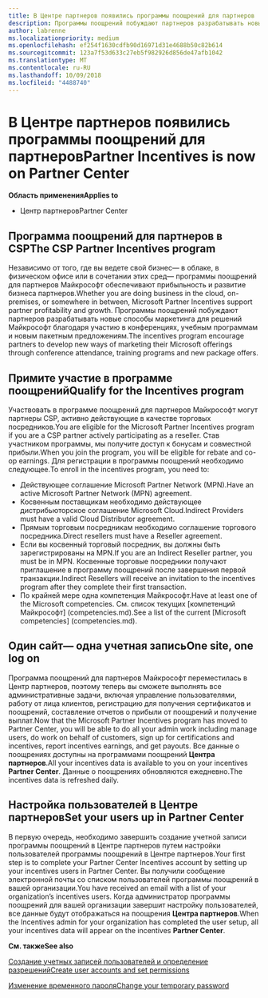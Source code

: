```yaml
---
title: В Центре партнеров появились программы поощрений для партнеров | Центр партнеров
description: Программы поощрений побуждают партнеров разрабатывать новые методы маркетинга, предлагать обучение и многое другое
author: labrenne
ms.localizationpriority: medium
ms.openlocfilehash: ef254f1630cdfb90d16971d31e4688b50c82b614
ms.sourcegitcommit: 123a7f53d633c27eb5f982926d856de47afb1042
ms.translationtype: MT
ms.contentlocale: ru-RU
ms.lasthandoff: 10/09/2018
ms.locfileid: "4488740"
---
```

# <a name="partner-incentives-is-now-on-partner-center"></a><span data-ttu-id="2d458-103">В Центре партнеров появились программы поощрений для партнеров</span><span class="sxs-lookup"><span data-stu-id="2d458-103">Partner Incentives is now on Partner Center</span></span> 

**<span data-ttu-id="2d458-104">Область применения</span><span class="sxs-lookup"><span data-stu-id="2d458-104">Applies to</span></span>**

-  <span data-ttu-id="2d458-105">Центр партнеров</span><span class="sxs-lookup"><span data-stu-id="2d458-105">Partner Center</span></span>

## <a name="the-csp-partner-incentives-program"></a><span data-ttu-id="2d458-106">Программа поощрений для партнеров в CSP</span><span class="sxs-lookup"><span data-stu-id="2d458-106">The CSP Partner Incentives program</span></span>

<span data-ttu-id="2d458-107">Независимо от того, где вы ведете свой бизнес— в облаке, в физическом офисе или в сочетании этих сред— программы поощрений для партнеров Майкрософт обеспечивают прибыльность и развитие бизнеса партнеров.</span><span class="sxs-lookup"><span data-stu-id="2d458-107">Whether you are doing business in the cloud, on-premises, or somewhere in between, Microsoft Partner Incentives support partner profitability and growth.</span></span> <span data-ttu-id="2d458-108">Программы поощрений побуждают партнеров разрабатывать новые способы маркетинга для решений Майкрософт благодаря участию в конференциях, учебным программам и новым пакетным предложениям.</span><span class="sxs-lookup"><span data-stu-id="2d458-108">The incentives program encourage partners to develop new ways of marketing their Microsoft offerings through conference attendance, training programs and new package offers.</span></span> 

## <a name="qualify-for-the-incentives-program"></a><span data-ttu-id="2d458-109">Примите участие в программе поощрений</span><span class="sxs-lookup"><span data-stu-id="2d458-109">Qualify for the Incentives program</span></span>

<span data-ttu-id="2d458-110">Участвовать в программе поощрений для партнеров Майкрософт могут партнеры CSP, активно действующие в качестве торговых посредников.</span><span class="sxs-lookup"><span data-stu-id="2d458-110">You are eligible for the Microsoft Partner Incentives program if you are a CSP partner actively participating as a reseller.</span></span>
<span data-ttu-id="2d458-111">Став участником программы, мы получите доступ к бонусам и совместной прибыли.</span><span class="sxs-lookup"><span data-stu-id="2d458-111">When you join the program, you will be eligible for rebate and co-op earnings.</span></span> <span data-ttu-id="2d458-112">Для регистрации в программы поощрений необходимо следующее.</span><span class="sxs-lookup"><span data-stu-id="2d458-112">To enroll in the incentives program, you need to:</span></span> 
-   <span data-ttu-id="2d458-113">Действующее соглашение Microsoft Partner Network (MPN).</span><span class="sxs-lookup"><span data-stu-id="2d458-113">Have an active Microsoft Partner Network (MPN) agreement.</span></span>  
-   <span data-ttu-id="2d458-114">Косвенным поставщикам необходимо действующее дистрибьюторское соглашение Microsoft Cloud.</span><span class="sxs-lookup"><span data-stu-id="2d458-114">Indirect Providers must have a valid Cloud Distributor agreement.</span></span>
-   <span data-ttu-id="2d458-115">Прямым торговым посредникам необходимо соглашение торгового посредника.</span><span class="sxs-lookup"><span data-stu-id="2d458-115">Direct resellers must have a Reseller agreement.</span></span>
-   <span data-ttu-id="2d458-116">Если вы косвенный торговый посредник, вы должны быть зарегистрированы на MPN.</span><span class="sxs-lookup"><span data-stu-id="2d458-116">If you are an Indirect Reseller partner, you must be in MPN.</span></span> <span data-ttu-id="2d458-117">Косвенные торговые посредники получают приглашение в программу поощрений после завершения первой транзакции.</span><span class="sxs-lookup"><span data-stu-id="2d458-117">Indirect Resellers will receive an invitation to the incentives program after they complete their first transaction.</span></span> 
-   <span data-ttu-id="2d458-118">По крайней мере одна компетенция Майкрософт.</span><span class="sxs-lookup"><span data-stu-id="2d458-118">Have at least one of the Microsoft competencies.</span></span> <span data-ttu-id="2d458-119">См. список текущих [компетенций Майкрософт] (competencies.md).</span><span class="sxs-lookup"><span data-stu-id="2d458-119">See a list of the current [Microsoft competencies] (competencies.md).</span></span>

## <a name="one-site-one-log-on"></a><span data-ttu-id="2d458-120">Один сайт— одна учетная запись</span><span class="sxs-lookup"><span data-stu-id="2d458-120">One site, one log on</span></span>

<span data-ttu-id="2d458-121">Программа поощрений для партнеров Майкрософт переместилась в Центр партнеров, поэтому теперь вы сможете выполнять все административные задачи, включая управление пользователями, работу от лица клиентов, регистрацию для получения сертификатов и поощрений, составление отчетов о прибыли от поощрений и получение выплат.</span><span class="sxs-lookup"><span data-stu-id="2d458-121">Now that the Microsoft Partner Incentives program has moved to Partner Center, you will be able to do all your admin work including manage users, do work on behalf of customers, sign up for certifications and incentives, report incentives earnings, and get payouts.</span></span> <span data-ttu-id="2d458-122">Все данные о поощрениях доступны на программами поощрений **Центра партнеров**.</span><span class="sxs-lookup"><span data-stu-id="2d458-122">All your incentives data is available to you on your incentives **Partner Center**.</span></span> <span data-ttu-id="2d458-123">Данные о поощрениях обновляются ежедневно.</span><span class="sxs-lookup"><span data-stu-id="2d458-123">The incentives data is refreshed daily.</span></span>
 
## <a name="set-your-users-up-in-partner-center"></a><span data-ttu-id="2d458-124">Настройка пользователей в Центре партнеров</span><span class="sxs-lookup"><span data-stu-id="2d458-124">Set your users up in Partner Center</span></span>
 
<span data-ttu-id="2d458-125">В первую очередь, необходимо завершить создание учетной записи программы поощрений в Центре партнеров путем настройки пользователей программы поощрений в Центре партнеров.</span><span class="sxs-lookup"><span data-stu-id="2d458-125">Your first step is to complete your Partner Center Incentives account by setting up your incentives users in Partner Center.</span></span> <span data-ttu-id="2d458-126">Вы получили сообщение электронной почты со списком пользователей программы поощрений в вашей организации.</span><span class="sxs-lookup"><span data-stu-id="2d458-126">You have received an email with a list of your organization’s incentives users.</span></span> <span data-ttu-id="2d458-127">Когда администратор программы поощрений для вашей организации завершит настройку пользователей, все данные будут отображаться на поощрения **Центра партнеров**.</span><span class="sxs-lookup"><span data-stu-id="2d458-127">When the Incentives admin for your organization has completed the user setup, all your incentives data will appear on the incentives **Partner Center**.</span></span>

**<span data-ttu-id="2d458-128">См. также</span><span class="sxs-lookup"><span data-stu-id="2d458-128">See also</span></span>**

[<span data-ttu-id="2d458-129">Создание учетных записей пользователей и определение разрешений</span><span class="sxs-lookup"><span data-stu-id="2d458-129">Create user accounts and set permissions</span></span>](create-user-accounts-and-set-permissions.md)

[<span data-ttu-id="2d458-130">Изменение временного пароля</span><span class="sxs-lookup"><span data-stu-id="2d458-130">Change your temporary password</span></span>](change-your-temporary-password.md)

